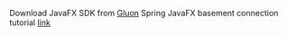Download JavaFX SDK from [Gluon](https://gluonhq.com/products/javafx/)
Spring JavaFX basement connection tutorial [link](https://www.vojtechruzicka.com/javafx-spring-boot/)